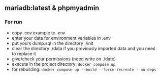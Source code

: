## mariadb:latest & phpmyadmin

### For run

- copy .env.example to .env
- enter your data for environment variables in .env
- put yours dump.sql in the directory ./init
- clear the directory ./data if you previously imported data and you need to replace it
- give/check your permissions (need write on ./date)
- execute in the project directory: `docker compose up`
- for rebuilding: `docker compose up --build --force-recreate --no-deps`